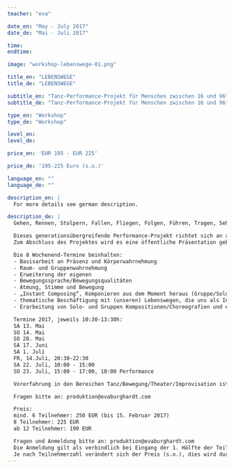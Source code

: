 ```yaml
---
teacher: "eva"

date_en: "May - July 2017"
date_de: "Mai - Juli 2017"

time: 
endtime:

image: "workshop-lebenswege-01.png"

title_en: "LEBENSWEGE"
title_de: "LEBENSWEGE"

subtitle_en: "Tanz-Performance-Projekt für Menschen zwischen 16 und 96"
subtitle_de: "Tanz-Performance-Projekt für Menschen zwischen 16 und 96"

type_en: "Workshop"
type_de: "Workshop"

level_en:
level_de:

price_en: 'EUR 195 - EUR 225'

price_de: '195-225 Euro (s.u.)'

language_en: ""
language_de: ""

description_en: |
  For more details see german description.

description_de: |
  Gehen, Rennen, Stolpern, Fallen, Fliegen, Folgen, Führen, Tragen, Sehen, Stehen, Bleiben, Umweg, Ausblick, Pause …

  Dieses generationsübergreifende Performance-Projekt richtet sich an alle, die Lust haben, ihre Erfahrung in Bewegung, Tanz und Improvisation in einer festen Gruppe zu vertiefen. Thematisch werden wir uns mit Lebenswegen beschäftigen, die uns als Inspiration für die Erarbeitung und Gestaltung von künstlerisch-tänzerischen Kompositionen dienen.
  Zum Abschluss des Projektes wird es eine öffentliche Präsentation geben, die sowohl aus improvisiertem, wie auch gesetztem Material besteht.

  Die 8 Wochenend-Termine beinhalten:  
  - Basisarbeit an Präsenz und Körperwahrnehmung  
  - Raum- und Gruppenwahrnehmung  
  - Erweiterung der eigenen  
  - Bewegungssprache/Bewegungsqualitäten  
  - Atmung, Stimme und Bewegung  
  - „Instant Composing“, Komponieren aus dem Moment heraus (Gruppe/Solo)  
  - thematische Beschäftigung mit (unseren) Lebenswegen, die uns als Inspiration für die künstlerisch-tänzerische Gestaltung dienen  
  - Erarbeitung von Solo- und Gruppen Kompositionen/Choreografien und einer gemeinsamen Präsentation  

  Termine 2017, jeweils 10:30-13:30h:  
  SA 13. Mai  
  SO 14. Mai  
  SO 28. Mai  
  SA 17. Juni  
  SA 1. Juli  
  FR, 14.Juli, 20:30-22:30  
  SA 22. Juli, 10:00 - 15:00  
  SO 23. Juli, 15:00 - 17:00, 18:00 Performance  

  Vorerfahrung in den Bereichen Tanz/Bewegung/Theater/Improvisation ist erwünscht, aber nicht zwingend notwendig.

  Fragen bitte an: produktion@evaburghardt.com  

  Preis:   
  mind. 6 Teilnehmer: 250 EUR (bis 15. Februar 2017)  
  8 Teilnehmer: 225 EUR  
  ab 12 Teilnehmer: 190 EUR  

  Fragen und Anmeldung bitte an: produktion@evaburghardt.com  
  Die Anmeldung gilt als verbindlich bei Eingang der 1. Hälfte der Teilnehmergebühr, die 2. Hälfte ist zu Beginn des Projektes fällig.
  Je nach Teilnehmerzahl verändert sich der Preis (s.o.), dies wird durch die Zahlung der 2. Hälfte bei Anfang des Projektes reguliert.
---
```

